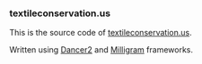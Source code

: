 ### textileconservation.us
This is the source code of [textileconservation.us](http://textileconservation.us).

Written using [Dancer2](http://perldancer.org) and [Milligram](http://milligram.io/) frameworks.


